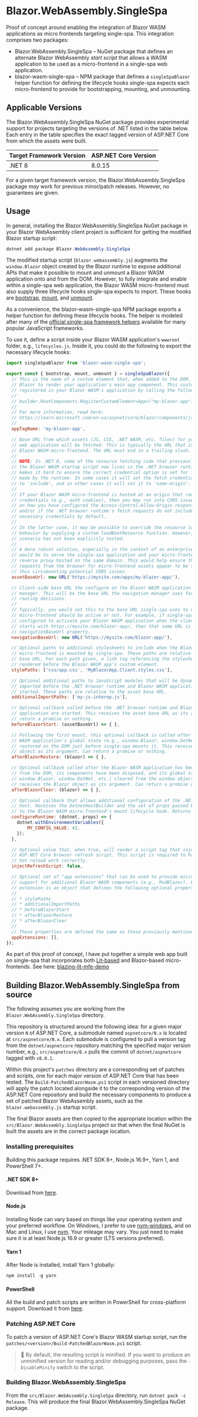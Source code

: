 # Blazor.WebAssembly.SingleSpa

Proof of concept around enabling the integration of Blazor WASM applications as micro frontends
targeting single-spa. This integration comprises two packages:

* Blazor.WebAssembly.SingleSpa &ndash; NuGet package that defines an alternate Blazor WebAssembly
  *start script* that allows a WASM application to be used as a micro-frontend in a single-spa
  web application.
* blazor-wasm-single-spa &ndash; NPM package that defines a `singleSpaBlazor` helper function for
  defining the lifecycle hooks single-spa expects each micro-frontend to provide for bootstrapping,
  mounting, and unmounting.

## Applicable Versions

The Blazor.WebAssembly.SingleSpa NuGet package provides experimental support for projects targeting
the versions of .NET listed in the table below. Each entry in the table specifies the exact tagged
version of ASP.NET Core from which the assets were built.

Target Framework Version | ASP.NET Core Version
-------------------------|---------------------
.NET 8                   | 8.0.15

For a given target framework version, the Blazor.WebAssembly.SingleSpa package _may_ work for
previous minor/patch releases. However, no guarantees are given.

## Usage

In general, installing the Blazor.WebAssembly.SingleSpa NuGet package in your Blazor WebAssembly
client project is sufficient for getting the modified Blazor startup script:

```powershell
dotnet add package Blazor.WebAssembly.SingleSpa
```

The modified startup script (`blazor.webassembly.js`) augments the `window.Blazor` object created by
the Blazor runtime to expose additional APIs that make it possible to mount and unmount a Blazor
WASM application onto and from the DOM. However, to fully integrate and enable within a single-spa
web application, the Blazor WASM micro-frontend must also supply three lifecycle hooks single-spa
expects to import. These hooks are
[bootstrap](https://single-spa.js.org/docs/building-applications#bootstrap),
[mount](https://single-spa.js.org/docs/building-applications#mount), and
[unmount](https://single-spa.js.org/docs/building-applications#unmount).

As a convenience, the blazor-wasm-single-spa NPM package exports a helper function for defining
these lifecycle hooks. The helper is modeled after many of the
[official single-spa framework helpers](https://single-spa.js.org/docs/ecosystem) available for many
popular JavaScript frameworks.

To use it, define a script inside your Blazor WASM application's `wwwroot` folder, e.g.,
`lifecycles.js`. Inside it, you could do the following to export the necessary lifecycle hooks:

```javascript
import singleSpaBlazor from 'blazor-wasm-single-spa';

export const { bootstrap, mount, unmount } = singleSpaBlazor({
  // This is the name of a custom element that, when added to the DOM, will trigger
  // Blazor to render your application's main app component. This custom element is
  // registered in your Blazor WASM's application by calling the following:
  //
  // builder.RootComponents.RegisterCustomElement<App>("my-blazor-app");
  //
  // For more information, read here:
  // https://learn.microsoft.com/en-us/aspnet/core/blazor/components/js-spa-frameworks?view=aspnetcore-8.0#blazor-webassembly-registration
  //
  appTagName: 'my-blazor-app',

  // Base URL from which assets (JS, CSS, .NET WASM, etc. files) for your Blazor
  // web application will be fetched. This is typically the URL that is hosting your
  // Blazor WASM micro-frontend. The URL must end in a trailing slash.
  //
  // NOTE: In .NET 8, some of the resource fetching code that previously lived in
  // the Blazor WASM startup script now lives in the .NET browser runtime. This
  // makes it hard to ensure the correct credential option is set for fetch calls
  // made by the runtime. In some cases it will set the fetch credentials option
  // to 'include', and in other cases it will set it to 'same-origin'.
  //
  // If your Blazor WASM micro-frontend is hosted at an origin that requires
  // credentials (e.g., auth cookies), then you may run into CORS issues depending
  // on how you have configured the Access-Control-Allow-Origin response header
  // and/or if the .NET browser runtime's fetch requests do not include the
  // necessary credentials by default.
  //
  // In the latter case, it may be possible to override the resource loading
  // behavior by supplying a custom loadBootResource function. However, this
  // scenario has not been explicitly tested.
  //
  // A more robust solution, especially in the context of an enterprise application,
  // would be to serve the single-spa application and your micro-frontends through a
  // reverse proxy hosted on the same domain. This would help ensure that all
  // requests from the browser for micro-frontend assets appear to be same-origin,
  // thus circumventing potential CORS issues.
  assetBaseUrl: new URL('https://mysite.com/apps/my-blazor-app/'),

  // Client-side base URL the configure on the Blazor WASM application's navigation
  // manager. This will be the base URL the navigation manager uses for internal
  // routing decisions.
  //
  // Typically, you would set this to the base URL single-spa uses to decide if your
  // micro-frontend should be active or not. For example, if single-spa is
  // configured to activate your Blazor WASM application when the client-side URL
  // starts with https://mysite.com/blazor-app/, then that same URL is set on the
  // navigationBaseUrl property.
  navigationBaseUrl: new URL('https://mysite.com/blazor-app/'),

  // Optional paths to additional stylesheets to include when the Blazor WASM
  // micro-frontend is mounted by single-spa. These paths are relative to the asset
  // base URL. For each path given, a link tag referencing the stylesheet is
  // rendered before the Blazor WASM app's custom element.
  stylePaths: ['css/app.css', 'MyBlazorApp.Client.styles.css'],

  // Optional additional paths to JavaScript modules that will be dynamically
  // imported before the .NET browser runtime and Blazor WASM application are
  // started. These paths are relative to the asset base URL.
  additionalImportPaths: ['my-js-interop.js'],

  // Optional callback called before the .NET browser runtime and Blazor WASM
  // application are started. This receives the asset base URL as its argument. Can
  // return a promise or nothing.
  beforeBlazorStart: (assetBaseUrl) => { },

  // Following the first mount, this optional callback is called after the Blazor
  // WASM application's global state (e.g., window.Blazor, window.DotNet, etc.) is
  // restored on the DOM just before single-spa mounts it. This receives the Blazor
  // object as its argument. Can return a promise or nothing.
  afterBlazorRestore: (blazor) => { },

  // Optional callback called after the Blazor WASM application has been removed
  // from the DOM, its components have been disposed, and its global state (e.g.,
  // window.Blazor, window.DotNet, etc.) cleared from the window object. This
  // receives the Blazor object as its argument. Can return a promise or nothing.
  afterBlazorClear: (blazor) => { },

  // Optional callback that allows additional configuration of the .NET WebAssembly
  // host. Receives the DotnetHostBuilder and the set of props passed by single-spa
  // to the Blazor WASM micro-frontend's mount lifecycle hook. Returns nothing.
  configureRuntime: (dotnet, props) => {
    dotnet.withEnvironmentVariables({
        MY_CONFIG_VALUE: 42,
    });
  },

  // Optional value that, when true, will render a script tag that injects the
  // ASP.NET Core browser refresh script. This script is required to have .NET
  // hot reload work correctly.
  injectRefreshScript: false,

  // Optional set of "app extensions" that can be used to provide micro-frontend
  // support for additional Blazor WASM components (e.g., MudBlazor). Each app
  // extension is an object that defines the following optional properties:
  //
  // * stylePaths
  // * additionalImportPaths
  // * beforeBlazorStart
  // * afterBlazorRestore
  // * afterBlazorClear
  //
  // These properties are defined the same as those previously mentioned.
  appExtensions: [],
});
```

As part of this proof of concept, I have put together a simple web app built on single-spa that
incorporates both [Lit-based](https://lit.dev/) and Blazor-based micro-frontends. See here:
[blazing-lit-mfe-demo](https://github.com/mvromer/blazing-lit-mfe-demo)

## Building Blazor.WebAssembly.SingleSpa from source

The following assumes you are working from the `Blazor.WebAssembly.SingleSpa` directory.

This repository is structured around the following idea: for a given major version `N` of ASP.NET
Core, a submodule named `aspnetcore/N.x` is located at `src/aspnetcore/N.x`. Each submodule is
configured to pull a version tag from the `dotnet/aspnetcore` repository matching the specified
major version number, e.g., `src/aspnetcore/8.x` pulls the commit of `dotnet/aspnetcore` tagged with
`v8.0.1`.

Within this project's `patches` directory are a corresponding set of patches and scripts, one for
each major version of ASP.NET Core that has been tested. The `Build-PatchedBlazorWasm.ps1` script in
each versioned directory will apply the patch located alongside it to the corresponding version of
the ASP.NET Core repository and build the necessary components to produce a set of patched Blazor
WebAssembly assets, such as the `blazor.webassembly.js` startup script.

The final Blazor assets are then copied to the appropriate location within the
`src/Blazor.WebAssembly.SingleSpa` project so that when the final NuGet is built the assets are in
the correct package location.

### Installing prerequisites

Building this package requires .NET SDK 8+, Node.js 16.9+, Yarn 1, and PowerShell 7+.

#### .NET SDK 8+

Download from [here](https://dotnet.microsoft.com/en-us/download).

#### Node.js

Installing Node can vary based on things like your operating system and your preferred workflow.
On Windows, I prefer to use [nvm-windows](https://github.com/coreybutler/nvm-windows), and on Mac
and Linux, I use [nvm](https://github.com/nvm-sh/nvm). Your mileage may vary. You just need to make
sure it is at least Node.js 16.9 or greater (LTS versions preferred).

#### Yarn 1

After Node is installed, install Yarn 1 globally:

```powershell
npm install -g yarn
```

#### PowerShell

All the build and patch scripts are written in PowerShell for cross-platform support. Download it
from [here](https://learn.microsoft.com/en-us/powershell/scripting/install/installing-powershell?view=powershell-7.3).

### Patching ASP.NET Core

To patch a version of ASP.NET Core's Blazor WASM startup script, run the
`patches/<version>/Build-PatchedBlazorWasm.ps1` script.

> :rocket: By default, the resulting script is minified. If you want to produce an unminified
> version for reading and/or debugging purposes, pass the `-DisableMinify` switch to the script.

### Building Blazor.WebAssembly.SingleSpa

From the `src/Blazor.WebAssembly.SingleSpa` directory, run `dotnet pack -c Release`. This will
produce the final Blazor.WebAssembly.SingleSpa NuGet package.
